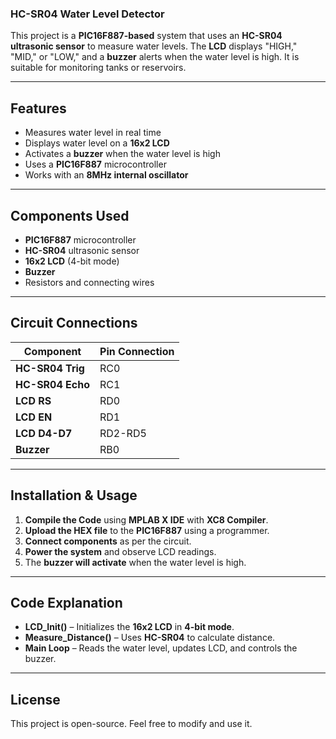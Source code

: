 ### **HC-SR04 Water Level Detector**  

This project is a **PIC16F887-based** system that uses an **HC-SR04 ultrasonic sensor** to measure water levels. The **LCD** displays "HIGH," "MID," or "LOW," and a **buzzer** alerts when the water level is high. It is suitable for monitoring tanks or reservoirs.  

---

## **Features**  
- Measures water level in real time  
- Displays water level on a **16x2 LCD**  
- Activates a **buzzer** when the water level is high  
- Uses a **PIC16F887** microcontroller  
- Works with an **8MHz internal oscillator**  

---

## **Components Used**  
- **PIC16F887** microcontroller  
- **HC-SR04** ultrasonic sensor  
- **16x2 LCD** (4-bit mode)  
- **Buzzer**  
- Resistors and connecting wires  

---

## **Circuit Connections**  
| Component | Pin Connection |  
|-----------|---------------|  
| **HC-SR04 Trig** | RC0 |  
| **HC-SR04 Echo** | RC1 |  
| **LCD RS** | RD0 |  
| **LCD EN** | RD1 |  
| **LCD D4-D7** | RD2-RD5 |  
| **Buzzer** | RB0 |  

---

## **Installation & Usage**  
1. **Compile the Code** using **MPLAB X IDE** with **XC8 Compiler**.  
2. **Upload the HEX file** to the **PIC16F887** using a programmer.  
3. **Connect components** as per the circuit.  
4. **Power the system** and observe LCD readings.  
5. The **buzzer will activate** when the water level is high.  

---

## **Code Explanation**  
- **LCD_Init()** – Initializes the **16x2 LCD** in **4-bit mode**.  
- **Measure_Distance()** – Uses **HC-SR04** to calculate distance.  
- **Main Loop** – Reads the water level, updates LCD, and controls the buzzer.  

---

## **License**  
This project is open-source. Feel free to modify and use it.
